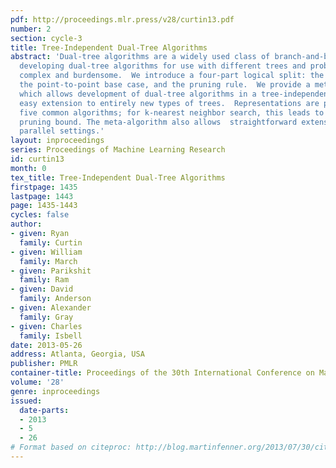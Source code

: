 ```yaml
---
pdf: http://proceedings.mlr.press/v28/curtin13.pdf
number: 2
section: cycle-3
title: Tree-Independent Dual-Tree Algorithms
abstract: 'Dual-tree algorithms are a widely used class of branch-and-bound algorithms.  Unfortunately,
  developing dual-tree algorithms for use with different trees and problems is often
  complex and burdensome.  We introduce a four-part logical split: the tree, the traversal,
  the point-to-point base case, and the pruning rule.  We provide a meta-algorithm
  which allows development of dual-tree algorithms in a tree-independent manner and
  easy extension to entirely new types of trees.  Representations are provided  for
  five common algorithms; for k-nearest neighbor search, this leads to a novel, tighter
  pruning bound. The meta-algorithm also allows  straightforward extensions to massively
  parallel settings.'
layout: inproceedings
series: Proceedings of Machine Learning Research
id: curtin13
month: 0
tex_title: Tree-Independent Dual-Tree Algorithms
firstpage: 1435
lastpage: 1443
page: 1435-1443
cycles: false
author:
- given: Ryan
  family: Curtin
- given: William
  family: March
- given: Parikshit
  family: Ram
- given: David
  family: Anderson
- given: Alexander
  family: Gray
- given: Charles
  family: Isbell
date: 2013-05-26
address: Atlanta, Georgia, USA
publisher: PMLR
container-title: Proceedings of the 30th International Conference on Machine Learning
volume: '28'
genre: inproceedings
issued:
  date-parts:
  - 2013
  - 5
  - 26
# Format based on citeproc: http://blog.martinfenner.org/2013/07/30/citeproc-yaml-for-bibliographies/
---
```


